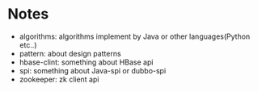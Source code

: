 # Notes
- algorithms: algorithms implement by Java or other languages(Python etc..)
- pattern: about design patterns
- hbase-clint: something about HBase api
- spi: something about Java-spi or dubbo-spi
- zookeeper: zk client api
